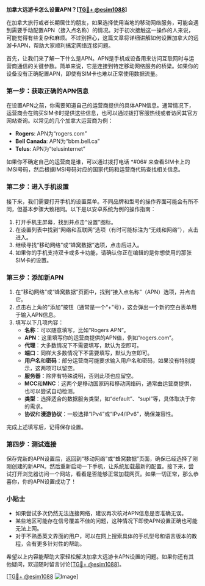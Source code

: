 **加拿大远游卡怎么设置APN？[[TG💪+ @esim1088](https://t.me/s/esim1088)]**

在加拿大旅行或者长期居住的朋友，如果选择使用当地的移动网络服务，可能会遇到需要手动配置APN（接入点名称）的情况。对于初次接触这一操作的人来说，可能觉得有些复杂和麻烦。不过别担心，这篇文章将详细讲解如何设置加拿大的远游卡APN，帮助大家顺利搞定网络连接问题。

首先，让我们来了解一下什么是APN。APN是手机或设备用来访问互联网时与运营商通信的关键参数。简单来说，它是连接到特定移动网络服务的桥梁。如果你的设备没有正确配置APN，即使有SIM卡也难以正常使用数据流量。

### 第一步：获取正确的APN信息

在设置APN之前，你需要知道自己的运营商提供的具体APN信息。通常情况下，运营商会在购买SIM卡时提供这些信息，也可以通过拨打客服热线或者访问其官方网站查询。以常见的几个加拿大运营商为例：

- **Rogers**: APN为“rogers.com”
- **Bell Canada**: APN为“bbm.bell.ca”
- **Telus**: APN为“telusinternet”

如果你不确定自己的运营商是谁，可以通过拨打电话 *#06# 来查看SIM卡上的IMSI号码，然后根据IMSI号码对应的国家代码和运营商代码查找相关信息。

### 第二步：进入手机设置

接下来，我们需要打开手机的设置菜单。不同品牌和型号的操作界面可能会有所不同，但基本步骤大致相同。以下是以安卓系统为例的操作指南：

1. 打开手机主屏幕，找到并点击“设置”图标。
2. 在设置列表中找到“网络和互联网”选项（有时可能标注为“无线和网络”），点击进入。
3. 继续寻找“移动网络”或“蜂窝数据”选项，点击后进入。
4. 如果你的手机支持双卡或多卡功能，请确认你正在编辑的是你想使用的那张SIM卡的设置。

### 第三步：添加新APN

1. 在“移动网络”或“蜂窝数据”页面中，找到“接入点名称”（APN）选项，并点击它。
2. 点击右上角的“添加”按钮（通常是一个“+”号），这会弹出一个新的空白表单用于输入APN信息。
3. 填写以下几项内容：
   - **名称**：可以随意填写，比如“Rogers APN”。
   - **APN**：这里填写你的运营商提供的APN值，例如“rogers.com”。
   - **代理**：大多数情况下不需要填写，默认为空即可。
   - **端口**：同样大多数情况下不需要填写，默认为空即可。
   - **用户名**和**密码**：部分运营商可能要求输入用户名和密码，如果没有特别提示，这两项可以留空。
   - **服务器**：除非有特殊说明，否则此项也应留空。
   - **MCC**和**MNC**：这两个是移动国家码和移动网络码，通常由运营商提供，也可以尝试自动检测。
   - **类型**：选择适合的数据服务类型，如“default”、“supl”等，具体取决于你的需求。
   - **协议**和**漫游协议**：一般选择“IPv4”或“IPv4/IPv6”，确保兼容性。

完成上述填写后，记得保存设置。

### 第四步：测试连接

保存完新的APN设置后，返回到“移动网络”或“蜂窝数据”页面，确保已经选择了刚刚创建的新APN。然后重新启动一下手机，让系统加载最新的配置。接下来，尝试打开浏览器访问一个网站，看看是否能够正常加载网页。如果一切正常，那么恭喜你，你的APN设置成功了！

### 小贴士

- 如果尝试多次仍然无法连接网络，建议再次核对APN信息是否准确无误。
- 某些地区可能存在信号覆盖不佳的问题，这种情况下即使APN设置正确也可能无法上网。
- 对于不熟悉英文界面的用户，可以在网上搜索具体的手机型号和语言版本的教程，会有更多针对性的帮助。

希望以上内容能帮助大家轻松解决加拿大远游卡APN设置的问题。如果你还有其他疑问，欢迎随时留言讨论[[TG💪+ @esim1088](https://t.me/s/esim1088)]。

[[TG💪+ @esim1088](https://t.me/s/esim1088) ![Image](https://i.postimg.cc/4NQfJmqS/Snipaste-2025-05-13-00-14-12.png)]